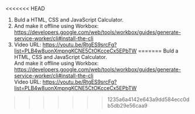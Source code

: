 <<<<<<< HEAD
1. Buld a HTML, CSS and JavaScript Calculator.
2. And make it offline using Workbox: https://developers.google.com/web/tools/workbox/guides/generate-service-worker/cli#install-the-cli
3. Video URL: https://youtu.be/RtgES9srcFg?list=PLB4w8uonXmpngKCNE5CtOKcceCx5EPbTW
=======
Buld a HTML, CSS and JavaScript Calculator.  
And make it offline using Workbox: https://developers.google.com/web/tools/workbox/guides/generate-service-worker/cli#install-the-cli  
Video URL: https://youtu.be/RtgES9srcFg?list=PLB4w8uonXmpngKCNE5CtOKcceCx5EPbTW  
>>>>>>> 1235a6a4142e643a9dd584ecc0db5db29e56caa9
